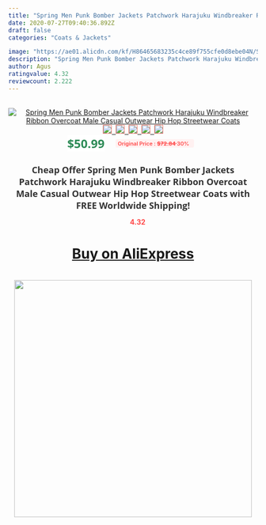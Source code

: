 ```yaml
---
title: "Spring Men Punk Bomber Jackets Patchwork Harajuku Windbreaker Ribbon Overcoat Male Casual Outwear Hip Hop Streetwear Coats"
date: 2020-07-27T09:40:36.892Z
draft: false
categories: "Coats & Jackets"

image: "https://ae01.alicdn.com/kf/H86465683235c4ce89f755cfe0d8ebe04N/Spring-Men-Punk-Bomber-Jackets-Patchwork-Harajuku-Windbreaker-Ribbon-Overcoat-Male-Casual-Outwear-Hip-Hop-Streetwear.jpg"
description: "Spring Men Punk Bomber Jackets Patchwork Harajuku Windbreaker Ribbon Overcoat Male Casual Outwear Hip Hop Streetwear Coats"
author: Agus
ratingvalue: 4.32
reviewcount: 2.222
---
```

<br>
<div style="text-align: center;">
<a href="https://s.click.aliexpress.com/e/_9v9EDX" target="_blank" rel="nofollow noopener noreferrer"><img alt="Spring Men Punk Bomber Jackets Patchwork Harajuku Windbreaker Ribbon Overcoat Male Casual Outwear Hip Hop Streetwear Coats" class="magnifier-image" src="https://ae01.alicdn.com/kf/H86465683235c4ce89f755cfe0d8ebe04N/Spring-Men-Punk-Bomber-Jackets-Patchwork-Harajuku-Windbreaker-Ribbon-Overcoat-Male-Casual-Outwear-Hip-Hop-Streetwear.jpg_640x640.jpg">
<br>
<img style="border:1px solid salmon" src="https://ae01.alicdn.com/kf/H86465683235c4ce89f755cfe0d8ebe04N/Spring-Men-Punk-Bomber-Jackets-Patchwork-Harajuku-Windbreaker-Ribbon-Overcoat-Male-Casual-Outwear-Hip-Hop-Streetwear.jpg_120x120.jpg">&nbsp;&nbsp;<img style="border:1px solid salmon" src="https://ae01.alicdn.com/kf/H9eb977ab465849ad9dbc9e5cc32807b3b/Spring-Men-Punk-Bomber-Jackets-Patchwork-Harajuku-Windbreaker-Ribbon-Overcoat-Male-Casual-Outwear-Hip-Hop-Streetwear.jpg_120x120.jpg">&nbsp;&nbsp;<img style="border:1px solid salmon" src="https://ae01.alicdn.com/kf/Ha5eada2cbf394a9d9768efb0aa0cfc960/Spring-Men-Punk-Bomber-Jackets-Patchwork-Harajuku-Windbreaker-Ribbon-Overcoat-Male-Casual-Outwear-Hip-Hop-Streetwear.jpg_120x120.jpg">&nbsp;&nbsp;<img style="border:1px solid salmon" src="https://ae01.alicdn.com/kf/H21d7cd7ab0b445799bbe5ca71e52e824P/Spring-Men-Punk-Bomber-Jackets-Patchwork-Harajuku-Windbreaker-Ribbon-Overcoat-Male-Casual-Outwear-Hip-Hop-Streetwear.jpg_120x120.jpg">&nbsp;&nbsp;<img style="border:1px solid salmon" src="https://ae01.alicdn.com/kf/He5d85efd9f0c411985dec468f15456c4m/Spring-Men-Punk-Bomber-Jackets-Patchwork-Harajuku-Windbreaker-Ribbon-Overcoat-Male-Casual-Outwear-Hip-Hop-Streetwear.jpg_120x120.jpg"></a></div><br0>
<div style="text-align: center;"><span style="background-color: white; border: 0px; box-sizing: border-box; color: seagreen; display: inline-block; font-family: &quot;open sans&quot; , &quot;arial&quot; , &quot;helvetica&quot; , sans-serif , &quot;heiti&quot;; font-size: 24px; font-stretch: inherit; font-weight: 700; line-height: inherit; margin: 0px 10px 0px 0px; padding: 0px; vertical-align: middle;">$50.99 </span>
<span style="background: rgb(255 , 241 , 241); border-radius: 3px; border: 0px; box-sizing: border-box; color: #ff4747; display: inline-block; font-family: inherit; font-size: 12px; font-stretch: inherit; font-style: inherit; font-variant: inherit; font-weight: 600; line-height: inherit; margin: 0px; padding: 2px 5px; transform: scale(0.9); vertical-align: middle;">Original Price : <b style="text-decoration: line-through;">$72.84 </b> 30%&nbsp;&nbsp;</span></div>
<h1 style="color: #333333; display: inline-block; font-family: &quot;open sans&quot; , &quot;arial&quot; , &quot;helvetica&quot; , sans-serif , &quot;heiti&quot;; font-size: 18px; font-stretch: inherit; font-weight: 700; text-align: center;">Cheap Offer Spring Men Punk Bomber Jackets Patchwork Harajuku Windbreaker Ribbon Overcoat Male Casual Outwear Hip Hop Streetwear Coats with FREE Worldwide Shipping!</h1>
<div style="color: #ff4747; text-align: center;">
<img src="https://4.bp.blogspot.com/-M0ZcTcb-5uY/XleCXlxnR4I/AAAAAAAAAEc/OrjgMkXV1oMQFaCRZj5HQwOCBcu3w1FegCPcBGAYYCw/s1600/star.png" style="height: 15px;">&nbsp;<b>4.32</b></div>
<div class="button_cont" align="center"><a class="buynow_a" href="https://s.click.aliexpress.com/e/_9v9EDX" target="_blank" rel="nofollow noopener noreferrer"><H1>Buy on AliExpress</H1></a></div><br>
<div class="separator" style="clear: both; text-align: center;">
<img src="https://lh3.googleusercontent.com/-pTy5HemUv9M/XlePHvY0dAI/AAAAAAAAAE4/0nX5iRUoIWY8eMW9Dpxeirr157OZliDIgCLcBGAsYHQ/s1600/badge.gif" width="480">
</div>
